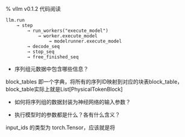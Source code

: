 % vllm v0.1.2 代码阅读

```
llm.run
    → step
        → run_workers("execute_model")
            → worker.execute_model
                → modelrunner.execute_model
        → decode_seq
        → stop_seq
        → free_finished_seq
```

- 序列组元数据中包含哪些信息？

block_tables 即一个字典，将所有的序列ID映射到对应的块表block_table，block_table实际上就是List[PhysicalTokenBlock]

- 如何将序列组的数据封装为神经网络的输入参数？

- 执行模型时的参数都是什么？各有什么含义？

input_ids 的类型为 torch.Tensor，应该就是将
